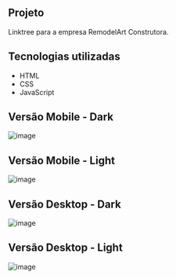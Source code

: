## Projeto

Linktree para a empresa RemodelArt Construtora.

## Tecnologias utilizadas
- HTML
- CSS
- JavaScript

## Versão Mobile - Dark
![image](https://github.com/gabspock/RemodelArtLinks/assets/121103059/c5ac61b6-7483-409d-bbe1-5fca9a579a4c)

## Versão Mobile - Light
![image](https://github.com/gabspock/RemodelArtLinks/assets/121103059/e4bdac9a-0d6a-43f5-84c5-b46cc8173773)

## Versão Desktop - Dark
![image](https://github.com/gabspock/RemodelArtLinks/assets/121103059/e348388c-476b-44d4-964c-578a50b8b97d)

## Versão Desktop - Light
![image](https://github.com/gabspock/RemodelArtLinks/assets/121103059/7cca16ac-e7d5-4daa-9ad6-81d7c4fc9e37)

